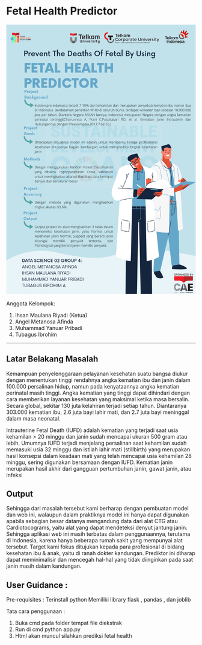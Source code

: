 # Fetal Health Predictor
![Project Poster](/gambar/poster.png "Project Poster")

Anggota Kelompok: 
1. Ihsan Maulana Riyadi (Ketua)
2. Angel Metanosa Afinda
3. Muhammad Yanuar Pribadi
4. Tubagus Ibrohim

---

## Latar Belakang Masalah
Kemampuan penyelenggaraan pelayanan kesehatan suatu bangsa diukur dengan menentukan tinggi rendahnya angka kematian ibu dan janin dalam 100.000 persalinan hidup, namun pada kenyataannya angka kematian perinatal masih tinggi. Angka kematian yang tinggi dapat dihindari dengan cara memberikan layanan kesehatan yang maksimal ketika masa bersalin. Secara global, sekitar 130 juta kelahiran terjadi setiap tahun. Diantaranya 303.000 kematian ibu, 2.6 juta bayi lahir mati, dan 2.7 juta bayi meninggal dalam masa neonatal. 

Intrauterine Fetal Death (IUFD) adalah kematian yang terjadi saat usia kehamilan > 20 minggu dan janin sudah mencapai ukuran 500 gram atau lebih. Umumnya IUFD terjadi menjelang persalinan saat kehamilan sudah memasuki usia 32 minggu dan istilah lahir mati (stillbirth) yang merupakan hasil konsepsi dalam keadaan mati yang telah mencapai usia kehamilan 28 minggu, sering digunakan bersamaan dengan IUFD. Kematian janin merupakan hasil akhir dari gangguan pertumbuhan janin, gawat janin, atau infeksi
## Output
Sehingga dari masalah tersebut kami berharap dengan pembuatan model dan web ini, walaupun dalam praktiknya model ini hanya dapat digunakan apabila sebagian besar datanya mengandung data dari alat CTG atau Cardiotocograms, yaitu alat yang dapat mendeteksi denyut jantung janin. Sehingga aplikasi web ini masih terbatas dalam penggunaannya, terutama di Indonesia, karena hanya beberapa rumah sakit yang mempunyai alat tersebut. Target kami fokus ditujukan kepada para profesional di bidang kesehatan ibu & anak, yaitu di ranah dokter kandungan. Prediktor ini diharap dapat meminimalisir dan mencegah hal-hal yang tidak diinginkan pada saat janin masih dalam kandungan.
## User Guidance :

Pre-requisites :
Terinstall python
Memiliki library flask , pandas , dan joblib

Tata cara penggunaan :
1. Buka cmd pada folder tempat file diekstrak
2. Run di cmd python app.py
3. Html akan muncul silahkan prediksi fetal health



